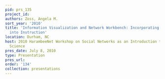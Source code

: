 ```yaml
---
pid: prs_135
project_id: 
authors: Zoss, Angela M.
sort_year: '2010'
title: 'Information Visualization and Network Workbench: Incorporating Cyberinfrastructure
  into Instruction'
location: Durham, NC
host: 2010 HarambeeNet Workshop on Social Networks as an Introduction to Computer
  Science
pres_date: July 8, 2010
type: Presentation
pres_url: 
order: '134'
collection: presentations
---
```

